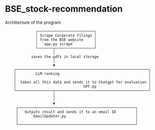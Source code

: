 # BSE_stock-recommendation

Architecture of the program

                  ┌──────────────────────────┐
                  │ Scrape Corperate filings │
                  │ from the BSE website     │
                  │  `app.py scrape`         │
                  └───────┬──────────────────┘
                          │
                saves the pdfs in local storage
                          │
                          ▼
        ┌─────────────────────────────────────────────────────────────┐
        │         LLM ranking                                         │
        │                                                             │
        │  takes all this data and sends it to Chatgpt for evaluation │
        │                               GPT.py                        │
        └─────────────────┬───────────────────────────────────────────┘
                          │
                          │
                          ▼
         ┌──────────────────────────────────────────────────────┐
         │   Outputs result and sends it to an email ID         │
         │       EmailUpdater.py                                │
         │                                                      │
         └──────────────────────────────────────────────────────┘
